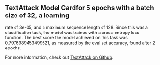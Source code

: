 ## TextAttack Model Cardfor 5 epochs with a batch size of 32, a learning 
rate of 3e-05, and a maximum sequence length of 128. 
Since this was a classification task, the model was trained with a cross-entropy loss function. 
The best score the model achieved on this task was 0.7976989453499521, as measured by the 
eval set accuracy, found after 2 epochs.

For more information, check out [TextAttack on Github](https://github.com/QData/TextAttack).
